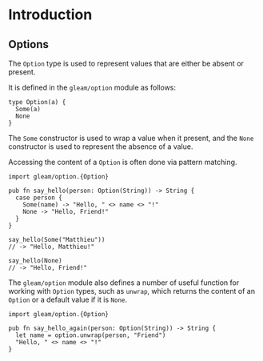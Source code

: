 # Introduction

## Options

The `Option` type is used to represent values that are either be absent or present.

It is defined in the `gleam/option` module as follows:

```gleam
type Option(a) {
  Some(a)
  None
}
```

The `Some` constructor is used to wrap a value when it present, and the `None` constructor is used to represent the absence of a value.

Accessing the content of a `Option` is often done via pattern matching.

```gleam
import gleam/option.{Option}

pub fn say_hello(person: Option(String)) -> String {
  case person {
    Some(name) -> "Hello, " <> name <> "!"
    None -> "Hello, Friend!"
  }
}
```

```gleam
say_hello(Some("Matthieu"))
// -> "Hello, Matthieu!"

say_hello(None)
// -> "Hello, Friend!"
```

The `gleam/option` module also defines a number of useful function for working with `Option` types, such as `unwrap`, which returns the content of an `Option` or a default value if it is `None`.

```gleam
import gleam/option.{Option}

pub fn say_hello_again(person: Option(String)) -> String {
  let name = option.unwrap(person, "Friend")
  "Hello, " <> name <> "!"
}
```
